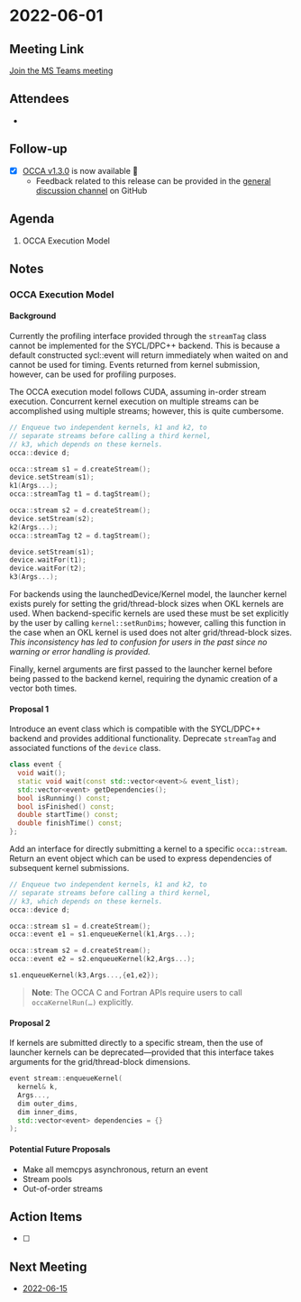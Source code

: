 # 2022-06-01

## Meeting Link

[Join the MS Teams meeting](https://teams.microsoft.com/l/meetup-join/19%3ameeting_NDBhZmQyMTUtMzEzMy00ZWJkLTkzZDAtMzRiZDg1YWU5OTQ3%40thread.v2/0?context=%7b%22Tid%22%3a%220cfca185-25f7-49e3-8ae7-704d5326e285%22%2c%22Oid%22%3a%22e76e8444-bf17-4212-b407-066369e3264c%22%7d)

## Attendees

- 

## Follow-up

- [x] [OCCA v1.3.0](https://github.com/libocca/occa/releases/tag/v1.3.0) is now available :tada:
   - Feedback related to this release can be provided in the [general discussion channel](https://github.com/libocca/occa/discussions/593) on GitHub

## Agenda

1. OCCA Execution Model  

## Notes

### OCCA Execution Model

#### Background

Currently the profiling interface provided through the `streamTag` class cannot be implemented for the SYCL/DPC++ backend. This is because a default constructed sycl::event will return immediately when waited on and cannot be used for timing. Events returned from kernel submission, however, can be used for profiling purposes.

The OCCA execution model follows CUDA, assuming in-order stream execution. Concurrent kernel execution on multiple streams can be accomplished using multiple streams; however, this is quite cumbersome.

```cpp
// Enqueue two independent kernels, k1 and k2, to 
// separate streams before calling a third kernel, 
// k3, which depends on these kernels.
occa::device d;

occa::stream s1 = d.createStream();
device.setStream(s1);
k1(Args...);
occa::streamTag t1 = d.tagStream();

occa::stream s2 = d.createStream();
device.setStream(s2);
k2(Args...);
occa::streamTag t2 = d.tagStream();

device.setStream(s1);
device.waitFor(t1);
device.waitFor(t2);
k3(Args...);
```

For backends using the launchedDevice/Kernel model, the launcher kernel exists purely for setting the grid/thread-block sizes when OKL kernels are used. When backend-specific kernels are used these must be set explicitly by the user by calling `kernel::setRunDims`; however, calling this function in the case when an OKL kernel is used does not alter grid/thread-block sizes. *This inconsistency has led to confusion for users in the past since no warning or error handling is provided.*

Finally, kernel arguments are first passed to the launcher kernel before being passed to the backend kernel, requiring the dynamic creation of a vector both times. 

#### Proposal 1

Introduce an event class which is compatible with the SYCL/DPC++ backend and provides additional functionality. Deprecate `streamTag` and associated functions of the `device` class.

```cpp
class event {
  void wait();
  static void wait(const std::vector<event>& event_list);
  std::vector<event> getDependencies();
  bool isRunning() const;
  bool isFinished() const;
  double startTime() const;
  double finishTime() const;
};
```

Add an interface for directly submitting a kernel to a specific `occa::stream`. Return an event object which can be used to express dependencies of subsequent kernel submissions.

```cpp
// Enqueue two independent kernels, k1 and k2, to 
// separate streams before calling a third kernel, 
// k3, which depends on these kernels.
occa::device d;

occa::stream s1 = d.createStream();
occa::event e1 = s1.enqueueKernel(k1,Args...);

occa::stream s2 = d.createStream();
occa::event e2 = s2.enqueueKernel(k2,Args...);

s1.enqueueKernel(k3,Args...,{e1,e2});
```

> **Note**: The OCCA C and Fortran APIs require users to call `occaKernelRun(…)` explicitly.   

#### Proposal 2

If kernels are submitted directly to a specific stream, then the use of launcher kernels can be deprecated&mdash;provided that this interface takes arguments for the grid/thread-block dimensions.

```cpp
event stream::enqueueKernel(
  kernel& k,
  Args...,
  dim outer_dims,
  dim inner_dims,
  std::vector<event> dependencies = {}
);
```

#### Potential Future Proposals

- Make all memcpys asynchronous, return an event
- Stream pools
- Out-of-order streams


## Action Items

- [ ]

## Next Meeting

- [2022-06-15](2022-06-15.md)
